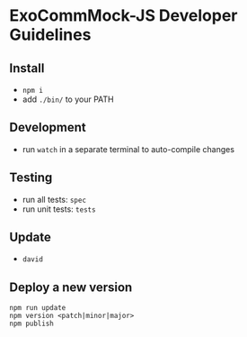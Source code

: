 # ExoCommMock-JS Developer Guidelines

## Install

* `npm i`
* add `./bin/` to your PATH


## Development

* run `watch` in a separate terminal to auto-compile changes


## Testing

* run all tests: `spec`
* run unit tests: `tests`


## Update

* `david`


## Deploy a new version

```
npm run update
npm version <patch|minor|major>
npm publish
```
